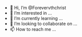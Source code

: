 - 👋 Hi, I’m @Forevervthchrist
- 👀 I’m interested in ...
- 🌱 I’m currently learning ...
- 💞️ I’m looking to collaborate on ...
- 📫 How to reach me ...

<!---
Forevervthchrist/Forevervthchrist is a ✨ special ✨ repository because its `README.md` (this file) appears on your GitHub profile.
You can click the Preview link to take a look at your changes.
--->
